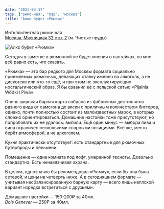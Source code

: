 ```yaml
---
date: "2021-03-17"
tags: ["рюмочная", "бар", "москва"]
title: "Алко буфет «Рюмка»"
---
```


Интеллигентная рюмочная\
[Москва, Мясницкая 32 стр. 2](https://goo.gl/maps/yaqNT2TLjVHdo5Ez5) (м. Чистые пруды)

![Алко буфет «Рюмка»](/posts/images/2021-03-17-alko_bufet_ryumka.jpg)

Сегодня в заметке о рюмочной не будет мнения о настойках, но мне всё равно есть, что сказать.

<!--more-->

«Рюмка» — это бар редкого для Москвы формата социально приемлемых рюмочных, делающих ставку именно на алкоголь, а не дискотеки или что-то ещё, и при этом не эксплуатирующих ностальгический образ. Я бы сравнил её с польской сетью «Pijalnia Wódki i Piwa». 

Очень широкая барная карта собрана из фабричных дистиллятов разного вида от самогона до виски с приличным количеством биттеров, однако, почти полностью состоит из малоизвестных марок, в которых сложно ориентироваться. Домашние настойки тоже присутствуют, но попробовать их не удалось: выпили. Ещё один минус — выбора пива и вина ограничен несколькими спорными позициями. Всё же, место берёт атмосферой, а не алкоголем.

Кухня практически отсутствует: есть стандартные для рюмочных бутерброды и пельмени.

Помещение — одна комната под лофт, умеренной тесноты. Довольно стандартно. Есть ненавязчивая охрана. 

В целом, однозначно бы рекомендовал «Рюмку», если бы она была сетевой, и цены на четверть ниже. А в сегодняшнем формате — учитывая несбалансированную барную карту — всего лишь неплохой вариант изредка встретиться с друзьями.

Домашние настойки — 150-200₽ за 40мл.\
_Bols Genever_ — 250₽ за 40мл.